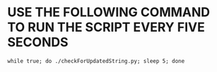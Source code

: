 # USE THE FOLLOWING COMMAND TO RUN THE SCRIPT EVERY FIVE SECONDS
`while true; do ./checkForUpdatedString.py; sleep 5; done`
